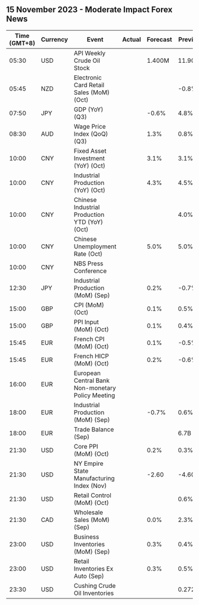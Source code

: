 ## 15 November 2023 - Moderate Impact Forex News

| Time (GMT+8) | Currency | Event | Actual | Forecast | Previous |
|------|----------|-------|--------|----------|----------|
| 05:30 | USD | API Weekly Crude Oil Stock |  | 1.400M | 11.900M |
| 05:45 | NZD | Electronic Card Retail Sales (MoM) (Oct) |  |  | -0.8% |
| 07:50 | JPY | GDP (YoY) (Q3) |  | -0.6% | 4.8% |
| 08:30 | AUD | Wage Price Index (QoQ) (Q3) |  | 1.3% | 0.8% |
| 10:00 | CNY | Fixed Asset Investment (YoY) (Oct) |  | 3.1% | 3.1% |
| 10:00 | CNY | Industrial Production (YoY) (Oct) |  | 4.3% | 4.5% |
| 10:00 | CNY | Chinese Industrial Production YTD (YoY) (Oct) |  |  | 4.0% |
| 10:00 | CNY | Chinese Unemployment Rate (Oct) |  | 5.0% | 5.0% |
| 10:00 | CNY | NBS Press Conference |  |  |  |
| 12:30 | JPY | Industrial Production (MoM) (Sep) |  | 0.2% | -0.7% |
| 15:00 | GBP | CPI (MoM) (Oct) |  | 0.1% | 0.5% |
| 15:00 | GBP | PPI Input (MoM) (Oct) |  | 0.1% | 0.4% |
| 15:45 | EUR | French CPI (MoM) (Oct) |  | 0.1% | -0.5% |
| 15:45 | EUR | French HICP (MoM) (Oct) |  | 0.2% | -0.6% |
| 16:00 | EUR | European Central Bank Non-monetary Policy Meeting |  |  |  |
| 18:00 | EUR | Industrial Production (MoM) (Sep) |  | -0.7% | 0.6% |
| 18:00 | EUR | Trade Balance (Sep) |  |  | 6.7B |
| 21:30 | USD | Core PPI (MoM) (Oct) |  | 0.2% | 0.3% |
| 21:30 | USD | NY Empire State Manufacturing Index (Nov) |  | -2.60 | -4.60 |
| 21:30 | USD | Retail Control (MoM) (Oct) |  |  | 0.6% |
| 21:30 | CAD | Wholesale Sales (MoM) (Sep) |  | 0.0% | 2.3% |
| 23:00 | USD | Business Inventories (MoM) (Sep) |  | 0.3% | 0.4% |
| 23:00 | USD | Retail Inventories Ex Auto (Sep) |  | 0.3% | 0.5% |
| 23:30 | USD | Cushing Crude Oil Inventories |  |  | 0.272M |
